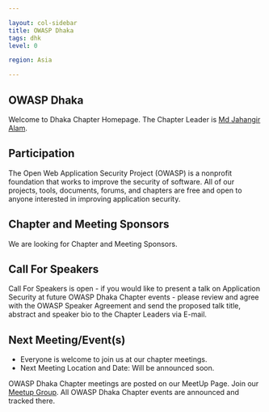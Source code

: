 ```yaml
---

layout: col-sidebar
title: OWASP Dhaka
tags: dhk
level: 0

region: Asia

---
```



## OWASP Dhaka
Welcome to Dhaka Chapter Homepage. The Chapter Leader is [Md Jahangir Alam](mailto:jahangir.alam@owasp.org).

## Participation
The Open Web Application Security Project (OWASP) is a nonprofit foundation that works to improve the security of software. All of our projects, tools, documents, forums, and chapters are free and open to anyone interested in improving application security. 

## Chapter and Meeting Sponsors
We are looking for Chapter and Meeting Sponsors.

## Call For Speakers
Call For Speakers is open - if you would like to present a talk on Application Security at future OWASP Dhaka Chapter events - please review and agree with the OWASP Speaker Agreement and send the proposed talk title, abstract and speaker bio to the Chapter Leaders via E-mail.

## Next Meeting/Event(s)
- Everyone is welcome to join us at our chapter meetings.
- Next Meeting Location and Date: Will be announced soon.

OWASP Dhaka Chapter meetings are posted on our MeetUp Page.
Join our [Meetup Group](https://www.meetup.com/OWASP-Dhaka-Chapter/). All OWASP Dhaka Chapter events are announced and tracked there.
